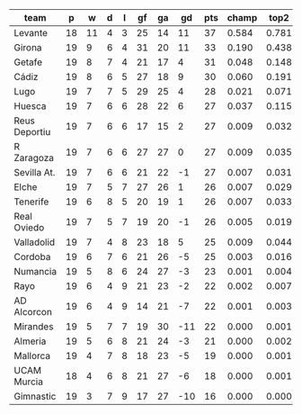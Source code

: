 |     team      | p  | w  | d | l | gf | ga | gd  | pts | champ | top2  | top3  | top4  |  5-7  | bot4  | bot3  | bot2  |
|---------------|----|----|---|---|----|----|-----|-----|-------|-------|-------|-------|-------|-------|-------|-------|
| Levante       | 18 | 11 | 4 | 3 | 25 | 14 |  11 |  37 | 0.584 | 0.781 | 0.878 | 0.927 | 0.057 | 0.000 | 0.000 | 0.000|
| Girona        | 19 |  9 | 6 | 4 | 31 | 20 |  11 |  33 | 0.190 | 0.438 | 0.598 | 0.707 | 0.178 | 0.000 | 0.000 | 0.000|
| Getafe        | 19 |  8 | 7 | 4 | 21 | 17 |   4 |  31 | 0.048 | 0.148 | 0.262 | 0.378 | 0.273 | 0.007 | 0.003 | 0.001|
| Cádiz         | 19 |  8 | 6 | 5 | 27 | 18 |   9 |  30 | 0.060 | 0.191 | 0.327 | 0.448 | 0.264 | 0.005 | 0.003 | 0.001|
| Lugo          | 19 |  7 | 7 | 5 | 29 | 25 |   4 |  28 | 0.021 | 0.071 | 0.140 | 0.219 | 0.245 | 0.025 | 0.014 | 0.007|
| Huesca        | 19 |  7 | 6 | 6 | 28 | 22 |   6 |  27 | 0.037 | 0.115 | 0.215 | 0.322 | 0.257 | 0.015 | 0.007 | 0.002|
| Reus Deportiu | 19 |  7 | 6 | 6 | 17 | 15 |   2 |  27 | 0.009 | 0.032 | 0.075 | 0.126 | 0.207 | 0.052 | 0.028 | 0.012|
| R Zaragoza    | 19 |  7 | 6 | 6 | 27 | 27 |   0 |  27 | 0.009 | 0.035 | 0.075 | 0.124 | 0.184 | 0.066 | 0.038 | 0.017|
| Sevilla At.   | 19 |  7 | 6 | 6 | 21 | 22 |  -1 |  27 | 0.007 | 0.031 | 0.066 | 0.118 | 0.188 | 0.062 | 0.036 | 0.017|
| Elche         | 19 |  7 | 5 | 7 | 27 | 26 |   1 |  26 | 0.007 | 0.029 | 0.063 | 0.108 | 0.173 | 0.068 | 0.038 | 0.017|
| Tenerife      | 19 |  6 | 8 | 5 | 20 | 19 |   1 |  26 | 0.007 | 0.033 | 0.068 | 0.117 | 0.182 | 0.064 | 0.038 | 0.019|
| Real Oviedo   | 19 |  7 | 5 | 7 | 19 | 20 |  -1 |  26 | 0.005 | 0.019 | 0.049 | 0.085 | 0.155 | 0.085 | 0.050 | 0.025|
| Valladolid    | 19 |  7 | 4 | 8 | 23 | 18 |   5 |  25 | 0.009 | 0.044 | 0.097 | 0.159 | 0.216 | 0.046 | 0.025 | 0.011|
| Cordoba       | 19 |  6 | 7 | 6 | 21 | 26 |  -5 |  25 | 0.003 | 0.016 | 0.039 | 0.067 | 0.128 | 0.112 | 0.069 | 0.037|
| Numancia      | 19 |  5 | 8 | 6 | 24 | 27 |  -3 |  23 | 0.001 | 0.004 | 0.012 | 0.024 | 0.065 | 0.268 | 0.186 | 0.108|
| Rayo          | 19 |  6 | 4 | 9 | 21 | 23 |  -2 |  22 | 0.002 | 0.007 | 0.016 | 0.030 | 0.075 | 0.219 | 0.145 | 0.084|
| AD Alcorcon   | 19 |  6 | 4 | 9 | 14 | 21 |  -7 |  22 | 0.001 | 0.003 | 0.007 | 0.015 | 0.044 | 0.315 | 0.228 | 0.139|
| Mirandes      | 19 |  5 | 7 | 7 | 19 | 30 | -11 |  22 | 0.000 | 0.001 | 0.002 | 0.005 | 0.023 | 0.473 | 0.364 | 0.238|
| Almeria       | 19 |  5 | 6 | 8 | 21 | 24 |  -3 |  21 | 0.000 | 0.002 | 0.006 | 0.012 | 0.038 | 0.363 | 0.265 | 0.167|
| Mallorca      | 19 |  4 | 7 | 8 | 18 | 23 |  -5 |  19 | 0.000 | 0.001 | 0.003 | 0.005 | 0.020 | 0.489 | 0.377 | 0.251|
| UCAM Murcia   | 18 |  4 | 6 | 8 | 21 | 27 |  -6 |  18 | 0.000 | 0.001 | 0.002 | 0.006 | 0.026 | 0.458 | 0.353 | 0.231|
| Gimnastic     | 19 |  3 | 7 | 9 | 17 | 27 | -10 |  16 | 0.000 | 0.000 | 0.000 | 0.001 | 0.002 | 0.809 | 0.733 | 0.616|
